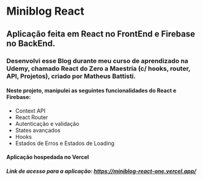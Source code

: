 # Miniblog React 
## Aplicação feita em React no FrontEnd e Firebase no BackEnd.
### Desenvolvi esse Blog durante meu curso de aprendizado na Udemy, chamado React do Zero a Maestria (c/ hooks, router, API, Projetos), criado por Matheus Battisti.
#### Neste projeto, manipulei as seguintes funcionalidades do React e Firebase:
- Context API
- React Router
- Autenticação e validação
- States avançados
- Hooks
- Estados de Erros e Estados de Loading

#### Aplicação hospedada no Vercel
##### Link de acesso para a aplicação: https://miniblog-react-one.vercel.app/
